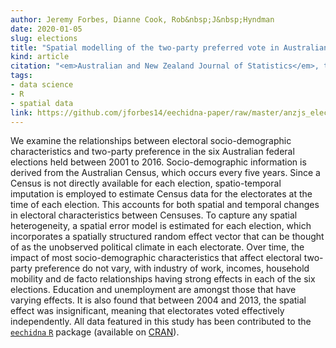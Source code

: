 ```yaml
---
author: Jeremy Forbes, Dianne Cook, Rob&nbsp;J&nbsp;Hyndman
date: 2020-01-05
slug: elections
title: "Spatial modelling of the two-party preferred vote in Australian federal elections: 2001-2016"
kind: article
citation: "<em>Australian and New Zealand Journal of Statistics</em>, to appear"
tags:
- data science
- R
- spatial data
link: https://github.com/jforbes14/eechidna-paper/raw/master/anzjs_elections.pdf
---
```


We examine the relationships between electoral socio-demographic characteristics and two-party preference in the six Australian federal elections held between 2001 to 2016. Socio-demographic information is derived from the Australian Census, which occurs every five years. Since a Census is not directly available for each election, spatio-temporal imputation is employed to estimate Census data for the electorates at the time of each election. This accounts for both spatial and temporal changes in electoral characteristics between Censuses. To capture any spatial heterogeneity, a spatial error model is estimated for each election, which incorporates a spatially structured random effect vector that can be thought of as the unobserved political climate in each electorate. Over time, the impact of most socio-demographic characteristics that affect electoral two-party preference do not vary, with industry of work, incomes, household mobility and de facto relationships having strong effects in each of the six elections. Education and unemployment are amongst those that have varying effects. It is also found that between 2004 and 2013, the spatial effect was insignificant, meaning that electorates voted effectively independently. All data featured in this study has been contributed to the [`eechidna` `R`](https://github.com/ropenscilabs/eechidna) package (available on [CRAN](http://cran.r-project.org/package=eechidna)).